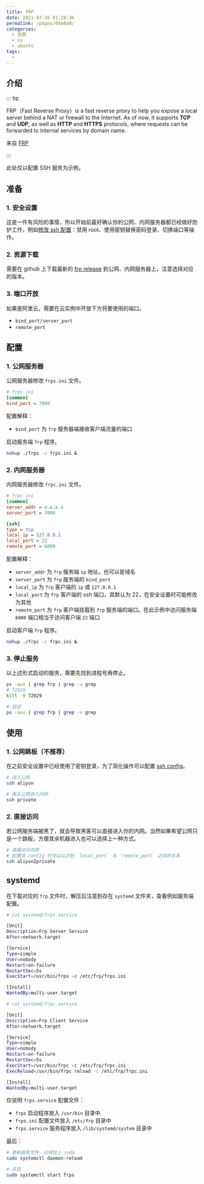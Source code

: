 ```yaml
---
title: FRP
date: 2021-07-16 01:28:36
permalink: /pages/04e0a0/
categories: 
  - 全部
  - os
  - ubuntu
tags: 
  - 
---
```


## 介绍

::: tip

FRP（Fast Reverse Proxy）is a fast reverse proxy to help you expose a local server behind a NAT or firewall to the Internet. As of now, it supports **TCP** and **UDP**, as well as **HTTP** and **HTTPS** protocols, where requests can be forwarded to internal services by domain name.

来自 [FRP](https://github.com/fatedier/frp)

:::

此处仅以配置 SSH 服务为示例。



## 准备

### 1. 安全设置

这是一件有风险的事情，所以开始前最好确认你的公网、内网服务器都已经做好防护工作，例如[修改 ssh 配置](/os/linux/login-with-rsa-key)：禁用 root、使用密钥替换密码登录、切换端口等操作。

### 2. 资源下载

需要在 github 上下载最新的 [frp release](https://github.com/fatedier/frp/releases) 到公网、内网服务器上，注意选择对应的版本。

### 3. 端口开放

如果是阿里云，需要在云实例中开放下方将要使用的端口。

+ `bind_port/server_port`
+ `remote_port`



## 配置

### 1. 公网服务器

公网服务器修改 `frps.ini` 文件。

```ini
# frps.ini
[common]
bind_port = 7000
```

配置解释：

+ `bind_port` 为 `frp` 服务器端接收客户端流量的端口

启动服务端 `frp` 程序。

```bash
nohup ./frps -c frps.ini &
```

### 2. 内网服务器

内网服务器修改 `frpc.ini` 文件。

```ini
# frpc.ini
[common]
server_addr = x.x.x.x
server_port = 7000

[ssh]
type = tcp
local_ip = 127.0.0.1
local_port = 22
remote_port = 6000
```

配置解释：

+ `server_addr` 为 `frp` 服务端 `ip` 地址，也可以是域名
+ `server_port` 为 `frp` 服务端的 `bind_port` 
+ `local_ip` 为 `frp` 客户端的 `ip` 或 `127.0.0.1`
+ `local_port` 为 `frp` 客户端的 ssh 端口，其默认为 22，在安全设置时可能修改为其他
+ `remote_port` 为 `frp` 客户端挂载到 `frp` 服务端的端口。在此示例中访问服务端 `6000` 端口相当于访问客户端 `22` 端口

启动客户端 `frp` 程序。

```bash
nohup ./frpc -c frpc.ini &
```

### 3. 停止服务

以上述形式启动的服务，需要先找到进程号再停止。

```bash
ps -aux | grep frp | grep -v grep
# 72029
kill -9 72029

# 验证
ps -aux | grep frp | grep -v grep
```





## 使用

### 1. 公网跳板（不推荐）

在之前安全设置中已经使用了密钥登录，为了简化操作可以配置 [ssh config](/os/linux/login-with-rsa-key.html#快速访问服务器)。

```bash
# 进入公网
ssh aliyun

# 再从公网进入内网
ssh private
```

### 2. 直接访问

若公网服务端被黑了，就会导致黑客可以直接进入你的内网。当然如果希望公网只是一个跳板，方便其余机器进入也可以选择上一种方式。

```bash
# 直接访问内网
# 配置该 config 时可以认识到 `local_port` 与 `remote_port` 之间的关系
ssh aliyun2private
```



## systemd

在下载对应的 `frp` 文件时，解压后注意到存在 `systemd` 文件夹，查看例如服务端配置。

```bash
# cat systemd/frps.service

[Unit]
Description=Frp Server Service
After=network.target

[Service]
Type=simple
User=nobody
Restart=on-failure
RestartSec=5s
ExecStart=/usr/bin/frps -c /etc/frp/frps.ini

[Install]
WantedBy=multi-user.target

# cat systemd/frpc.service

[Unit]
Description=Frp Client Service
After=network.target

[Service]
Type=simple
User=nobody
Restart=on-failure
RestartSec=5s
ExecStart=/usr/bin/frpc -c /etc/frp/frpc.ini
ExecReload=/usr/bin/frpc reload -c /etc/frp/frpc.ini

[Install]
WantedBy=multi-user.target
```

仅说明 `frps.service` 配置文件：

+ `frps` 启动程序放入 `/usr/bin` 目录中
+ `frps.ini` 配置文件放入 `/etc/frp` 目录中
+ `frps.service` 服务程序放入 `/lib/systemd/system` 目录中

最后：

```bash
# 更新服务文件，记得加上 sudo
sudo systemctl daemon-reload

# 开启
sudo systemctl start frps
```


